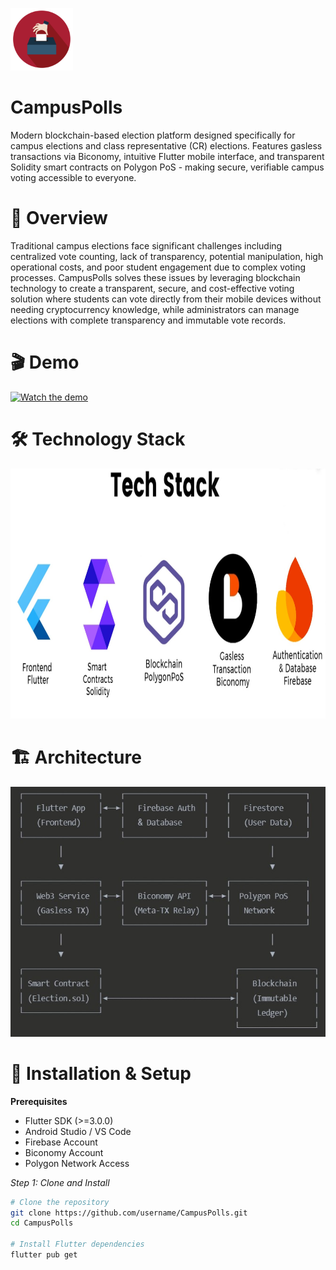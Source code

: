 <img src="https://raw.githubusercontent.com/OlaPhoenix/campuspolls/main/assets/images/appicon.png"
alt="CampusPolls logo"
width="100"
height="100"/>

# CampusPolls
Modern blockchain-based election platform designed specifically for campus elections and class representative (CR) elections. Features gasless transactions via Biconomy, intuitive Flutter mobile interface, and transparent Solidity smart contracts on Polygon PoS - making secure, verifiable campus voting accessible to everyone.

# 🎯 Overview
Traditional campus elections face significant challenges including centralized vote counting, lack of transparency, potential manipulation, high operational costs, and poor student engagement due to complex voting processes. CampusPolls solves these issues by leveraging blockchain technology to create a transparent, secure, and cost-effective voting solution where students can vote directly from their mobile devices without needing cryptocurrency knowledge, while administrators can manage elections with complete transparency and immutable vote records.

# 🎬 Demo
[![Watch the demo](https://img.youtube.com/vi/DAYz8uXpXIM/0.jpg)](https://www.youtube.com/watch?v=DAYz8uXpXIM)

# 🛠 Technology Stack
<img src="https://raw.githubusercontent.com/OlaPhoenix/campuspolls/main/assets/images/techstack.jpg"
alt="Tech Stack"
width="800"
height="400"/>

# 🏗 Architecture
<img src="https://raw.githubusercontent.com/OlaPhoenix/campuspolls/main/assets/images/architecture.jpg"
alt="Architecture"
width="600"
height="400"/>

# 🔧 Installation & Setup
**Prerequisites**

* Flutter SDK (>=3.0.0)
* Android Studio / VS Code
* Firebase Account
* Biconomy Account
* Polygon Network Access

*Step 1: Clone and Install*
```bash
# Clone the repository
git clone https://github.com/username/CampusPolls.git
cd CampusPolls

# Install Flutter dependencies
flutter pub get